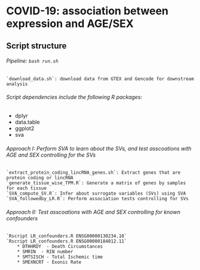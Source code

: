 # COVID-19: association between expression and AGE/SEX 

## Script structure
###### Pipeline: `bash run.sh` <br/>
	`download_data.sh`: download data from GTEX and Gencode for downstream analysis


###### Script dependencies include the following R packages:<br/>
* dplyr
* data.table
* ggplot2
* sva
	
###### Approach I: Perform SVA to learn about the SVs, and test asscoations with AGE and SEX controlling for the SVs <br/>

	`extract_protein_coding_lincRNA_genes.sh`: Extract genes that are protein coding or lincRNA
	`generate_tissue_wise_TPM.R`: Generate a matrix of genes by samples for each tissue
	`SVA_compute_SV.R`: Infer about surrogate variables (SVs) using SVA
	`SVA_followedby_LR.R`: Perform association tests controlling for SVs


###### Approach II: Test asscoations with AGE and SEX controlling for known confounders <br/>
	`Rscript LR_confounders.R ENSG00000130234.10`
	`Rscript LR_confounders.R ENSG00000184012.11`
		* DTHHRDY  - Death Circumstances
		* SMRIN  - RIN number
		* SMTSISCH - Total Ischemic time
		* SMEXNCRT - Exonic Rate
